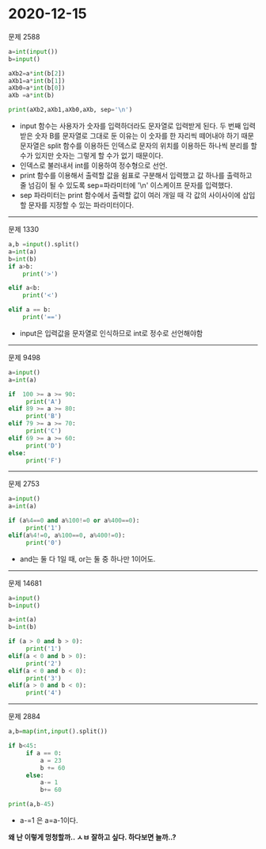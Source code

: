 2020-12-15
====
 문제 2588
 ```python
 a=int(input())
 b=input() 

 aXb2=a*int(b[2])
 aXb1=a*int(b[1])
 aXb0=a*int(b[0])
 aXb =a*int(b)

 print(aXb2,aXb1,aXb0,aXb, sep='\n')
```
* input 함수는 사용자가 숫자를 입력하더라도 문자열로 입력받게 된다. 두 번째 입력받은 숫자 B를 문자열로 그대로 둔 이유는 이 숫자를 한 자리씩 떼어내야 하기 때문 문자열은 split 함수를 이용하든 인덱스로 문자의 위치를 이용하든 하나씩 분리를 할 수가 있지만 숫자는 그렇게 할 수가 없기 때문이다. 
* 인덱스로 불러내서 int를 이용하여 정수형으로 선언.
* print 함수를 이용해서 출력할 값을 쉼표로 구분해서 입력했고 값 하나를 출력하고 줄 넘김이 될 수 있도록 sep=파라미터에 '\n' 이스케이프 문자를 입력했다.
* sep 파라미터는 print 함수에서 출력할 값이 여러 개일 때 각 값의 사이사이에 삽입할 문자를 지정할 수 있는 파라미터이다.
---
문제 1330 
```python
a,b =input().split()
a=int(a)
b=int(b)
if a>b:
    print('>')

elif a<b:
    print('<')

elif a == b:
    print('==') 
```
* input은 입력값을 문자열로 인식하므로 int로 정수로 선언해야함 
---

문제 9498
```python
a=input()
a=int(a)

if  100 >= a >= 90:
     print('A')
elif 89 >= a >= 80:
     print('B')
elif 79 >= a >= 70:
     print('C')
elif 69 >= a >= 60:
     print('D')
else:
     print('F')
```
---
문제 2753
```python
a=input()
a=int(a)

if (a%4==0 and a%100!=0 or a%400==0):
     print('1') 
elif(a%4!=0, a%100==0, a%400!=0):
     print('0')
```
* and는 둘 다 1일 때, or는 둘 중 하나만 1이어도.
---
문제 14681
```py
a=input()
b=input()

a=int(a)
b=int(b)

if (a > 0 and b > 0):
     print('1')
elif(a < 0 and b > 0):
     print('2')
elif(a < 0 and b < 0):
     print('3')
elif(a > 0 and b < 0):
     print('4')
```
---
문제 2884
```py
a,b=map(int,input().split())

if b<45:
     if a == 0:
         a = 23
         b += 60
     else:
         a-= 1
         b+= 60

print(a,b-45)
```
* a-=1 은 a=a-1이다.

**왜 난 이렇게 멍청할까.. ㅅㅂ 잘하고 싶다. 하다보면 늘까..?**

